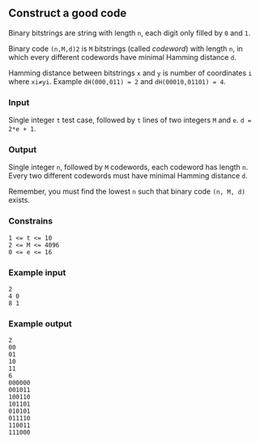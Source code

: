 ## Construct a good code

Binary bitstrings are string with length `n`, each digit only filled by `0` and `1`.

Binary code `(n,M,d)2` is `M` bitstrings (called *codeword*) with length `n`, in which every different codewords have minimal Hamming distance `d`.

Hamming distance between bitstrings `x` and `y` is number of coordinates `i` where `xi≠yi`. Example `dH(000,011) = 2` and `dH(00010,01101) = 4`.

### Input
Single integer `t` test case, followed by `t` lines of two integers `M` and `e`. `d = 2*e + 1`.

### Output
Single integer `n`, followed by `M` codewords, each codeword has length `n`. Every two different codewords must have minimal Hamming distance `d`. 

Remember, you must find the lowest `n` such that binary code `(n, M, d)` exists.

### Constrains
```
1 <= t <= 10
2 <= M <= 4096
0 <= e <= 16
```

### Example input
```
2
4 0
8 1
```

### Example output
```
2
00
01
10
11
6
000000
001011 
100110
101101 
010101
011110 
110011
111000
```
